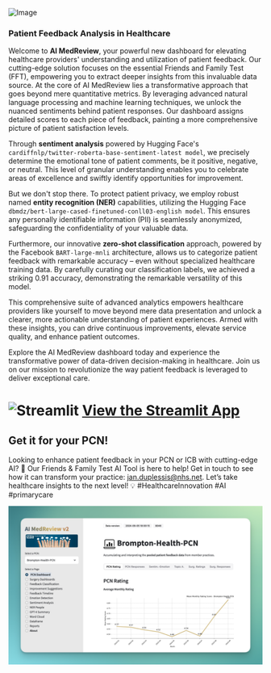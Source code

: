 ![Image](https://github.com/janduplessis883/friends-and-family-test-analysis/blob/master/images/fftestabout.png?raw=true)

### Patient Feedback Analysis in Healthcare
Welcome to **AI MedReview**, your powerful new dashboard for elevating healthcare providers' understanding and utilization of patient feedback. Our cutting-edge solution focuses on the essential Friends and Family Test (FFT), empowering you to extract deeper insights from this invaluable data source.
At the core of AI MedReview lies a transformative approach that goes beyond mere quantitative metrics. By leveraging advanced natural language processing and machine learning techniques, we unlock the nuanced sentiments behind patient responses. Our dashboard assigns detailed scores to each piece of feedback, painting a more comprehensive picture of patient satisfaction levels.

Through **sentiment analysis** powered by Hugging Face's `cardiffnlp/twitter-roberta-base-sentiment-latest model`, we precisely determine the emotional tone of patient comments, be it positive, negative, or neutral. This level of granular understanding enables you to celebrate areas of excellence and swiftly identify opportunities for improvement.

But we don't stop there. To protect patient privacy, we employ robust named **entity recognition (NER)** capabilities, utilizing the Hugging Face `dbmdz/bert-large-cased-finetuned-conll03-english model`. This ensures any personally identifiable information (PII) is seamlessly anonymized, safeguarding the confidentiality of your valuable data.

Furthermore, our innovative **zero-shot classification** approach, powered by the Facebook `BART-large-mnli` architecture, allows us to categorize patient feedback with remarkable accuracy – even without specialized healthcare training data. By carefully curating our classification labels, we achieved a striking 0.91 accuracy, demonstrating the remarkable versatility of this model.

This comprehensive suite of advanced analytics empowers healthcare providers like yourself to move beyond mere data presentation and unlock a clearer, more actionable understanding of patient experiences. Armed with these insights, you can drive continuous improvements, elevate service quality, and enhance patient outcomes.

Explore the AI MedReview dashboard today and experience the transformative power of data-driven decision-making in healthcare. Join us on our mission to revolutionize the way patient feedback is leveraged to deliver exceptional care.



# ![Streamlit](https://img.icons8.com/ios/50/streamlit.png) [View the Streamlit App](https://ai-medreview.streamlit.app)

## Get it for your PCN!
Looking to enhance patient feedback in your PCN or ICB with cutting-edge AI? 🚀 Our Friends & Family Test AI Tool is here to help! Get in touch to see how it can transform your practice: jan.duplessis@nhs.net. Let’s take healthcare insights to the next level! 💡
#HealthcareInnovation #AI #primarycare

![Image](images/today.png)
